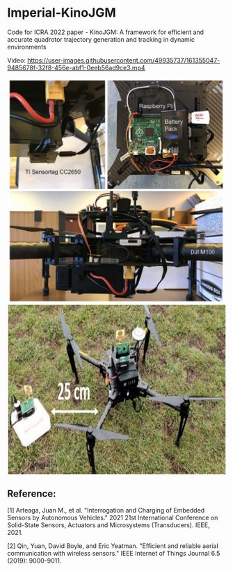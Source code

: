 # Imperial-KinoJGM
Code for ICRA 2022 paper - KinoJGM: A framework for efficient and accurate quadrotor trajectory generation and tracking in dynamic environments

Video:
https://user-images.githubusercontent.com/49935737/161355047-9485678f-32f8-456e-abf1-0eeb56ad9ce3.mp4



<p align="center">
  <img src="docs/wireless_sensors.jpg" width = "500" height = "519.7"/>
  <img src="docs/DJI_M100.jpg" width = "500" height = "390"/>
</p>

## Reference:
[1] Arteaga, Juan M., et al. "Interrogation and Charging of Embedded Sensors by Autonomous Vehicles." 2021 21st International Conference on Solid-State Sensors, Actuators and Microsystems (Transducers). IEEE, 2021.

[2] Qin, Yuan, David Boyle, and Eric Yeatman. "Efficient and reliable aerial communication with wireless sensors." IEEE Internet of Things Journal 6.5 (2019): 9000-9011.
